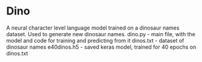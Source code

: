 # Dino
A neural character level language model trained on a dinosaur names dataset. Used to generate new dinosaur names.
dino.py - main file, with the model and code for training and predicting from it
dinos.txt - dataset of dinosaur names 
e40dinos.h5 - saved keras model, trained for 40 epochs on dinos.txt 
